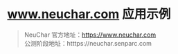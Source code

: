 # www.neuchar.com 应用示例

> NeuChar 官方地址：https://www.neuchar.com<br>
> 公测阶段地址：htttps://neuchar.senparc.com


